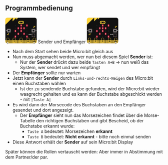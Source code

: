 ## Programmbedienung
<img width="20%" src="https://github.com/dlpl-mb/baa_morse_code_01/blob/master/images/robi_mb.png?raw=1">  Sender und Empfänger <img width="20%" src="https://github.com/dlpl-mb/baa_morse_code_01/blob/master/images/robi_mb.png?raw=1">

* Nach dem Start sehen beide Micro:bit gleich aus
* Nun muss abgemacht werden, wer nun bei diesem Spiel **Sender** ist:
	* Nur der **Sender** drückt dazu beide `Tasten A+B` -> nun weiß das System, wer sendet und wer empfängt
* Der **Empfänger** sollte nur warten
* Jetzt kann der **Sender** durch `Links-und-rechts-Neigen` des Micro:bit einen Buchstaben wählen
	* Ist der zu sendende Buchstabe gefunden, wird der Micro:bit wieder waagrecht gehalten und es kann der Buchstabe abgeschickt werden - mit `|Taste A|`
* Es wird dann der Morsecode des Buchstaben an den Empfänger gesendet und dort angezeigt.
	* Der **Empfänger** sieht nun das Morsezeichen findet über die Morse-Tabelle den richtigen Buchstaben und gibt Bescheid, ob der Buchstabe erkannt wurde:
		* `Taste A` bedeutet: Morsezeichen **erkannt**
		* `Taste B` bedeutet: **Nicht erkannt** - bitte noch einmal senden
* Diese Antwort erhält der **Sender** auf sein Micro:bit Display

Später können die Rollen vertauscht werden: Aber immer in Abstimmung mit dem Partner/der par.





<!--stackedit_data:
eyJoaXN0b3J5IjpbMTc5NTM2Mzc0NCwxOTI0NTg4NDMsLTE1MD
MxNzI0MjEsLTIwMzU4NTU5MTMsLTEzMTEzMDI3OTRdfQ==
-->